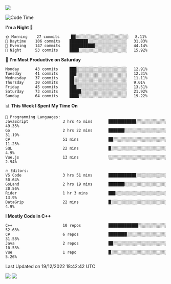 ![](https://komarev.com/ghpvc/?username=lilpidgey&color=red)
<!--START_SECTION:waka-->
![Code Time](http://img.shields.io/badge/Code%20Time-1%2C425%20hrs%2057%20mins-blue)

**I'm a Night 🦉** 

```text
🌞 Morning    27 commits     ██░░░░░░░░░░░░░░░░░░░░░░░   8.11% 
🌆 Daytime    106 commits    ████████░░░░░░░░░░░░░░░░░   31.83% 
🌃 Evening    147 commits    ███████████░░░░░░░░░░░░░░   44.14% 
🌙 Night      53 commits     ████░░░░░░░░░░░░░░░░░░░░░   15.92%

```
📅 **I'm Most Productive on Saturday** 

```text
Monday       43 commits     ███░░░░░░░░░░░░░░░░░░░░░░   12.91% 
Tuesday      41 commits     ███░░░░░░░░░░░░░░░░░░░░░░   12.31% 
Wednesday    37 commits     ██░░░░░░░░░░░░░░░░░░░░░░░   11.11% 
Thursday     30 commits     ██░░░░░░░░░░░░░░░░░░░░░░░   9.01% 
Friday       45 commits     ███░░░░░░░░░░░░░░░░░░░░░░   13.51% 
Saturday     73 commits     █████░░░░░░░░░░░░░░░░░░░░   21.92% 
Sunday       64 commits     ████░░░░░░░░░░░░░░░░░░░░░   19.22%

```


📊 **This Week I Spent My Time On** 

```text
💬 Programming Languages: 
JavaScript               3 hrs 45 mins       ████████████░░░░░░░░░░░░░   49.35% 
Go                       2 hrs 22 mins       ███████░░░░░░░░░░░░░░░░░░   31.19% 
C#                       51 mins             ██░░░░░░░░░░░░░░░░░░░░░░░   11.25% 
SQL                      22 mins             █░░░░░░░░░░░░░░░░░░░░░░░░   4.9% 
Vue.js                   13 mins             ░░░░░░░░░░░░░░░░░░░░░░░░░   2.94%

🔥 Editors: 
VS Code                  3 hrs 51 mins       ████████████░░░░░░░░░░░░░   50.64% 
GoLand                   2 hrs 19 mins       ███████░░░░░░░░░░░░░░░░░░   30.56% 
Rider                    1 hr 3 mins         ███░░░░░░░░░░░░░░░░░░░░░░   13.9% 
DataGrip                 22 mins             █░░░░░░░░░░░░░░░░░░░░░░░░   4.9%

```

**I Mostly Code in C++** 

```text
C++                      10 repos            █████████████░░░░░░░░░░░░   52.63% 
C#                       6 repos             ████████░░░░░░░░░░░░░░░░░   31.58% 
Java                     2 repos             ██░░░░░░░░░░░░░░░░░░░░░░░   10.53% 
Vue                      1 repo              █░░░░░░░░░░░░░░░░░░░░░░░░   5.26%

```



 Last Updated on 19/12/2022 18:42:42 UTC
<!--END_SECTION:waka-->
![](https://hit.yhype.me/github/profile?user_id=42968544)
![](https://komarev.com/ghpvc/?lilpidgey)
